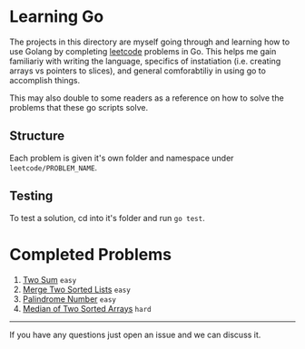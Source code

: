 # Learning Go

The projects in this directory are myself going through and learning how to use Golang by completing [leetcode](http://www.leetcode.com) problems in Go. This helps me gain familiariy with writing the language, specifics of instatiation (i.e. creating arrays vs pointers to slices), and general comforabtiliy in using go to accomplish things.

This may also double to some readers as a reference on how to solve the problems that these go scripts solve.

## Structure
Each problem is given it's own folder and namespace under `leetcode/PROBLEM_NAME`.

## Testing
To test a solution, cd into it's folder and run `go test`. 

# Completed Problems
1. [Two Sum](https://leetcode.com/problems/two-sum/) `easy`
1. [Merge Two Sorted Lists](https://leetcode.com/problems/merge-two-sorted-lists/) `easy`
1. [Palindrome Number](https://leetcode.com/problems/palindrome-number/) `easy`
1. [Median of Two Sorted Arrays](https://leetcode.com/problems/median-of-two-sorted-arrays/) `hard`

---

If you have any questions just open an issue and we can discuss it. 